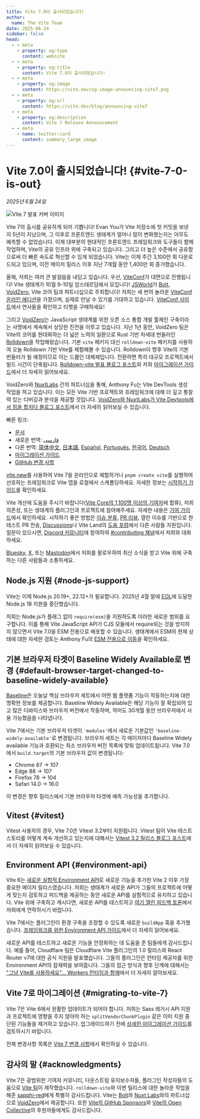 ```yaml
---
title: Vite 7.0이 출시되었습니다!
author:
  name: The Vite Team
date: 2025-06-24
sidebar: false
head:
  - - meta
    - property: og:type
      content: website
  - - meta
    - property: og:title
      content: Vite 7.0이 출시되었습니다!
  - - meta
    - property: og:image
      content: https://vite.dev/og-image-announcing-vite7.png
  - - meta
    - property: og:url
      content: https://vite.dev/blog/announcing-vite7
  - - meta
    - property: og:description
      content: Vite 7 Release Announcement
  - - meta
    - name: twitter:card
      content: summary_large_image
---
```


# Vite 7.0이 출시되었습니다! {#vite-7-0-is-out}

_2025년 6월 24일_

![Vite 7 발표 커버 이미지](/og-image-announcing-vite7.png)

Vite 7의 출시를 공유하게 되어 기쁩니다! Evan You가 Vite 저장소에 첫 커밋을 보낸 지 5년이 지났으며, 그 이후로 프론트엔드 생태계가 얼마나 많이 변화했는지는 아무도 예측할 수 없었습니다. 이제 대부분의 현대적인 프론트엔드 프레임워크와 도구들이 함께 작업하며, Vite의 공유 인프라 위에 구축되고 있습니다. 그리고 더 높은 수준에서 공유함으로써 더 빠른 속도로 혁신할 수 있게 되었습니다. Vite는 이제 주간 3,100만 회 다운로드되고 있으며, 이전 메이저 릴리스 이후 지난 7개월 동안 1,400만 회 증가했습니다.

올해, 저희는 여러 큰 발걸음을 내딛고 있습니다. 우선, [ViteConf](https://viteconf.org)가 대면으로 진행됩니다! Vite 생태계가 10월 9-10일 암스테르담에서 모입니다! [JSWorld](https://jsworldconference.com/)가 [Bolt](https://bolt.new), [VoidZero](https://voidzero.dev), Vite 코어 팀과 파트너십으로 주최합니다! 저희는 세 번의 놀라운 [ViteConf 온라인 에디션](https://www.youtube.com/@viteconf/playlists)을 가졌으며, 실제로 만날 수 있기를 기대하고 있습니다. [ViteConf 사이트](https://viteconf.org)에서 연사들을 확인하고 티켓을 구매하세요!

그리고 [VoidZero](https://voidzero.dev/posts/announcing-voidzero-inc)는 JavaScript 생태계를 위한 오픈 소스 통합 개발 툴체인 구축이라는 사명에서 계속해서 상당한 진전을 이루고 있습니다. 지난 1년 동안, VoidZero 팀은 Vite의 코어를 현대화하는 더 넓은 노력의 일환으로 Rust 기반 차세대 번들러인 [Rolldown](https://rolldown.rs/)을 작업해왔습니다. 기본 `vite` 패키지 대신 `rolldown-vite` 패키지를 사용하여 오늘 Rolldown 기반 Vite를 체험해볼 수 있습니다. Rolldown이 향후 Vite의 기본 번들러가 될 예정이므로 이는 드롭인 대체재입니다. 전환하면 특히 대규모 프로젝트에서 빌드 시간이 단축됩니다. [Rolldown-vite 발표 블로그 포스트](https://voidzero.dev/posts/announcing-rolldown-vite)와 저희 [마이그레이션 가이드](https://vite.dev/rolldown)에서 더 자세히 읽어보세요.

VoidZero와 [NuxtLabs](https://nuxtlabs.com/) 간의 파트너십을 통해, Anthony Fu는 Vite DevTools 생성 작업을 하고 있습니다. 이는 모든 Vite 기반 프로젝트와 프레임워크에 대해 더 깊고 통찰력 있는 디버깅과 분석을 제공할 것입니다. [VoidZero와 NuxtLabs가 Vite Devtools에서 힘을 합치다 블로그 포스트](https://voidzero.dev/posts/voidzero-nuxtlabs-vite-devtools)에서 더 자세히 읽어보실 수 있습니다.

빠른 링크:

- [문서](/)
- 새로운 번역: [فارسی](https://fa.vite.dev/)
- 다른 번역: [简体中文](https://cn.vite.dev/), [日本語](https://ja.vite.dev/), [Español](https://es.vite.dev/), [Português](https://pt.vite.dev/), [한국어](https://ko.vite.dev/), [Deutsch](https://de.vite.dev/)
- [마이그레이션 가이드](/guide/migration)
- [GitHub 변경 사항](https://github.com/vitejs/vite/blob/main/packages/vite/CHANGELOG.md)

[vite.new](https://vite.new)를 사용하여 Vite 7을 온라인으로 체험하거나 `pnpm create vite`를 실행하여 선호하는 프레임워크로 Vite 앱을 로컬에서 스캐폴딩하세요. 자세한 정보는 [시작하기 가이드](/guide/)를 확인하세요.

Vite 개선에 도움을 주시기 바랍니다([Vite Core의 1,100명 이상의 기여자](https://github.com/vitejs/vite/graphs/contributors)에 합류), 저희 의존성, 또는 생태계의 플러그인과 프로젝트에 참여해주세요. 자세한 내용은 [기여 가이드](https://github.com/vitejs/vite/blob/main/CONTRIBUTING.md)에서 확인하세요. 시작하기 좋은 방법은 [이슈 분류](https://github.com/vitejs/vite/issues), [PR 리뷰](https://github.com/vitejs/vite/pulls), 열린 이슈를 기반으로 한 테스트 PR 전송, [Discussions](https://github.com/vitejs/vite/discussions)나 Vite Land의 [도움 포럼](https://discord.com/channels/804011606160703521/1019670660856942652)에서 다른 사람들 지원입니다. 질문이 있으시면, [Discord 커뮤니티](http://chat.vite.dev/)에 참여하여 [#contributing 채널](https://discord.com/channels/804011606160703521/804439875226173480)에서 저희와 대화하세요.

[Bluesky](https://bsky.app/profile/vite.dev), [X](https://twitter.com/vite_js), 또는 [Mastodon](https://webtoo.ls/@vite)에서 저희를 팔로우하여 최신 소식을 받고 Vite 위에 구축하는 다른 사람들과 소통하세요.

## Node.js 지원 {#node-js-support}

Vite는 이제 Node.js 20.19+, 22.12+가 필요합니다. 2025년 4월 말에 [EOL](https://endoflife.date/nodejs)에 도달한 Node.js 18 지원을 중단했습니다.

저희는 Node.js가 플래그 없이 `require(esm)`을 지원하도록 이러한 새로운 범위를 요구합니다. 이를 통해 Vite JavaScript API가 CJS 모듈에서 require되는 것을 방지하지 않으면서 Vite 7.0을 ESM 전용으로 배포할 수 있습니다. 생태계에서 ESM의 현재 상태에 대한 자세한 검토는 Anthony Fu의 [ESM 전용으로 이동](https://antfu.me/posts/move-on-to-esm-only)을 확인하세요.

## 기본 브라우저 타겟이 Baseline Widely Available로 변경 {#default-browser-target-changed-to-baseline-widely-available}

[Baseline](https://web-platform-dx.github.io/web-features/)은 오늘날 핵심 브라우저 세트에서 어떤 웹 플랫폼 기능이 작동하는지에 대한 명확한 정보를 제공합니다. Baseline Widely Available은 해당 기능이 잘 확립되어 있고 많은 디바이스와 브라우저 버전에서 작동하며, 적어도 30개월 동안 브라우저에서 사용 가능했음을 나타냅니다.

Vite 7에서는 기본 브라우저 타겟이 `'modules'`에서 새로운 기본값인 `'baseline-widely-available'`로 변경됩니다. 브라우저 세트는 각 메이저마다 Baseline Widely available 기능과 호환되는 최소 브라우저 버전 목록에 맞춰 업데이트됩니다. Vite 7.0에서 `build.target`의 기본 브라우저 값이 변경됩니다:

- Chrome 87 → 107
- Edge 88 → 107
- Firefox 78 → 104
- Safari 14.0 → 16.0

이 변경은 향후 릴리스에서 기본 브라우저 타겟에 예측 가능성을 추가합니다.

## Vitest {#vitest}

Vitest 사용자의 경우, Vite 7.0은 Vitest 3.2부터 지원됩니다. Vitest 팀이 Vite 테스트 스토리를 어떻게 계속 개선하고 있는지에 대해서는 [Vitest 3.2 릴리스 블로그 포스트](https://vitest.dev/blog/vitest-3-2.html)에서 더 자세히 읽어보실 수 있습니다.

## Environment API {#environment-api}

Vite 6는 [새로운 실험적 Environment API](https://vite.dev/blog/announcing-vite6.html#experimental-environment-api)로 새로운 기능을 추가한 Vite 2 이후 가장 중요한 메이저 릴리스였습니다. 저희는 생태계가 새로운 API가 그들의 프로젝트에 어떻게 맞는지 검토하고 피드백을 제공하는 동안 새로운 API를 실험적으로 유지하고 있습니다. Vite 위에 구축하고 계시다면, 새로운 API를 테스트하고 [여기 열린 피드백 토론](https://github.com/vitejs/vite/discussions/16358)에서 저희에게 연락하시기 바랍니다.

Vite 7에서는 플러그인이 환경 구축을 조정할 수 있도록 새로운 `buildApp` 훅을 추가했습니다. [프레임워크를 위한 Environment API 가이드](/guide/api-environment-frameworks.html#environments-during-build)에서 더 자세히 읽어보세요.

새로운 API를 테스트하고 새로운 기능을 안정화하는 데 도움을 준 팀들에게 감사드립니다. 예를 들어, Cloudflare 팀은 Cloudflare Vite 플러그인의 1.0 릴리스와 React Router v7에 대한 공식 지원을 발표했습니다. 그들의 플러그인은 런타임 제공자를 위한 Environment API의 잠재력을 보여줍니다. 그들의 접근 방식과 향후 단계에 대해서는 ["그냥 Vite를 사용하세요"… Workers 런타임과 함께](https://blog.cloudflare.com/introducing-the-cloudflare-vite-plugin/)에서 더 자세히 알아보세요.

## Vite 7로 마이그레이션 {#migrating-to-vite-7}

Vite 7은 Vite 6에서 원활한 업데이트가 되어야 합니다. 저희는 Sass 레거시 API 지원과 프로젝트에 영향을 주지 않아야 하는 `splitVendorChunkPlugin` 같은 이미 지원 중단된 기능들을 제거하고 있습니다. 업그레이드하기 전에 [상세한 마이그레이션 가이드](/guide/migration)를 검토하시기 바랍니다.

전체 변경사항 목록은 [Vite 7 변경 사항](https://github.com/vitejs/vite/blob/main/packages/vite/CHANGELOG.md)에서 확인하실 수 있습니다.

## 감사의 말 {#acknowledgments}

Vite 7은 광범위한 기여자 커뮤니티, 다운스트림 유지보수자들, 플러그인 작성자들의 도움으로 [Vite 팀](/team)이 제작했습니다. `rolldown-vite`와 이번 릴리스에 대한 놀라운 작업을 해준 [sapphi-red](https://github.com/sapphi-red)에게 특별히 감사드립니다. Vite는 [Bolt](https://bolt.new/)와 [Nuxt Labs](https://nuxtlabs.com/)와의 파트너십으로 [VoidZero](https://voidzero.dev)에서 제공합니다. 또한 [Vite의 GitHub Sponsors](https://github.com/sponsors/vitejs)와 [Vite의 Open Collective](https://opencollective.com/vite)의 후원자들에게도 감사드립니다.
